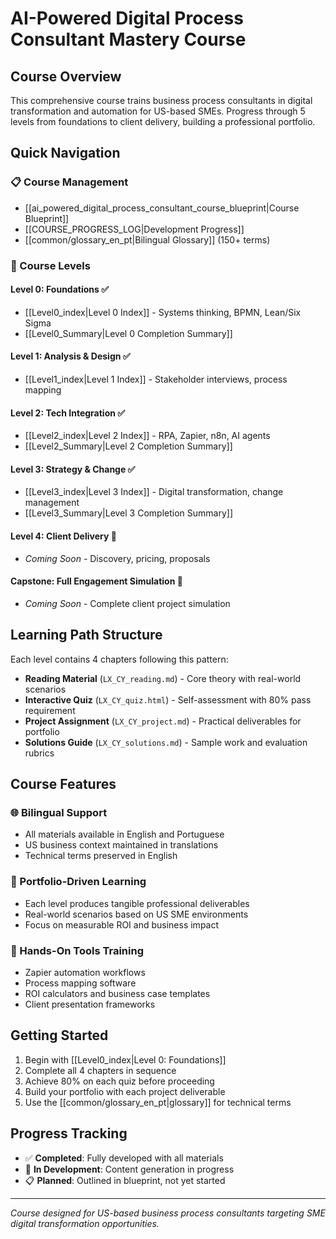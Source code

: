 # AI-Powered Digital Process Consultant Mastery Course

## Course Overview
This comprehensive course trains business process consultants in digital transformation and automation for US-based SMEs. Progress through 5 levels from foundations to client delivery, building a professional portfolio.

## Quick Navigation

### 📋 Course Management
- [[ai_powered_digital_process_consultant_course_blueprint|Course Blueprint]]
- [[COURSE_PROGRESS_LOG|Development Progress]]
- [[common/glossary_en_pt|Bilingual Glossary]] (150+ terms)

### 🎯 Course Levels

#### Level 0: Foundations ✅
- [[Level0_index|Level 0 Index]] - Systems thinking, BPMN, Lean/Six Sigma
- [[Level0_Summary|Level 0 Completion Summary]]

#### Level 1: Analysis & Design ✅
- [[Level1_index|Level 1 Index]] - Stakeholder interviews, process mapping

#### Level 2: Tech Integration ✅
- [[Level2_index|Level 2 Index]] - RPA, Zapier, n8n, AI agents
- [[Level2_Summary|Level 2 Completion Summary]]

#### Level 3: Strategy & Change ✅
- [[Level3_index|Level 3 Index]] - Digital transformation, change management
- [[Level3_Summary|Level 3 Completion Summary]]

#### Level 4: Client Delivery 🚧
- *Coming Soon* - Discovery, pricing, proposals

#### Capstone: Full Engagement Simulation 🚧
- *Coming Soon* - Complete client project simulation

## Learning Path Structure

Each level contains 4 chapters following this pattern:
- **Reading Material** (`LX_CY_reading.md`) - Core theory with real-world scenarios
- **Interactive Quiz** (`LX_CY_quiz.html`) - Self-assessment with 80% pass requirement
- **Project Assignment** (`LX_CY_project.md`) - Practical deliverables for portfolio
- **Solutions Guide** (`LX_CY_solutions.md`) - Sample work and evaluation rubrics

## Course Features

### 🌐 Bilingual Support
- All materials available in English and Portuguese
- US business context maintained in translations
- Technical terms preserved in English

### 🎯 Portfolio-Driven Learning
- Each level produces tangible professional deliverables
- Real-world scenarios based on US SME environments
- Focus on measurable ROI and business impact

### 🔧 Hands-On Tools Training
- Zapier automation workflows
- Process mapping software
- ROI calculators and business case templates
- Client presentation frameworks

## Getting Started

1. Begin with [[Level0_index|Level 0: Foundations]]
2. Complete all 4 chapters in sequence
3. Achieve 80% on each quiz before proceeding
4. Build your portfolio with each project deliverable
5. Use the [[common/glossary_en_pt|glossary]] for technical terms

## Progress Tracking

- ✅ **Completed**: Fully developed with all materials
- 🚧 **In Development**: Content generation in progress
- 📋 **Planned**: Outlined in blueprint, not yet started

---

*Course designed for US-based business process consultants targeting SME digital transformation opportunities.*